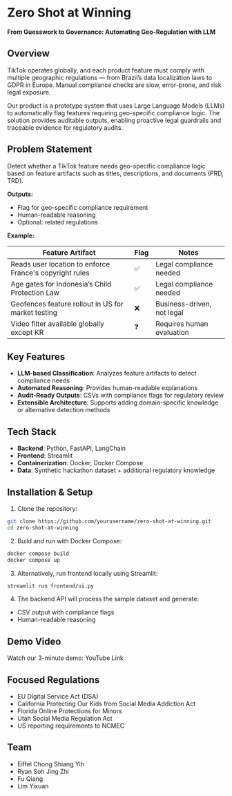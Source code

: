 # Zero Shot at Winning

**From Guesswork to Governance: Automating Geo-Regulation with LLM**

## Overview
TikTok operates globally, and each product feature must comply with multiple geographic regulations — from Brazil’s data localization laws to GDPR in Europe. Manual compliance checks are slow, error-prone, and risk legal exposure.

Our product is a prototype system that uses Large Language Models (LLMs) to automatically flag features requiring geo-specific compliance logic. The solution provides auditable outputs, enabling proactive legal guardrails and traceable evidence for regulatory audits.

## Problem Statement
Detect whether a TikTok feature needs geo-specific compliance logic based on feature artifacts such as titles, descriptions, and documents (PRD, TRD).

**Outputs:**
- Flag for geo-specific compliance requirement
- Human-readable reasoning
- Optional: related regulations

**Example:**

| Feature Artifact | Flag | Notes |
|-----------------|------|-------|
| Reads user location to enforce France's copyright rules | ✅ | Legal compliance needed |
| Age gates for Indonesia’s Child Protection Law | ✅ | Legal compliance needed |
| Geofences feature rollout in US for market testing | ❌ | Business-driven, not legal |
| Video filter available globally except KR | ❓ | Requires human evaluation |

## Key Features
- **LLM-based Classification**: Analyzes feature artifacts to detect compliance needs
- **Automated Reasoning**: Provides human-readable explanations
- **Audit-Ready Outputs**: CSVs with compliance flags for regulatory review
- **Extensible Architecture**: Supports adding domain-specific knowledge or alternative detection methods

## Tech Stack
- **Backend**: Python, FastAPI, LangChain
- **Frontend**: Streamlit
- **Containerization**: Docker, Docker Compose
- **Data**: Synthetic hackathon dataset + additional regulatory knowledge

## Installation & Setup

1. Clone the repository:
```bash
git clone https://github.com/yourusername/zero-shot-at-winning.git
cd zero-shot-at-winning
```
2. Build and run with Docker Compose:
```bash
docker compose build
docker compose up
```
3. Alternatively, run frontend locally using Streamlit:
```bash
streamlit run frontend/ui.py
```
4. The backend API will process the sample dataset and generate:
- CSV output with compliance flags
- Human-readable reasoning

## Demo Video
Watch our 3-minute demo: YouTube Link

## Focused Regulations
- EU Digital Service Act (DSA)
- California Protecting Our Kids from Social Media Addiction Act
- Florida Online Protections for Minors
- Utah Social Media Regulation Act
- US reporting requirements to NCMEC

## Team
- Eiffel Chong Shiang Yih
- Ryan Soh Jing Zhi
- Fu Qiang
- Lim Yixuan

